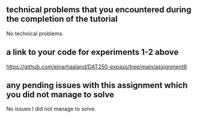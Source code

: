 ## technical problems that you encountered during the completion of the tutorial
No technical problems.
## a link to your code for experiments 1-2 above
https://github.com/einarhaaland/DAT250-expass/tree/main/assignment6
## any pending issues with this assignment which you did not manage to solve
No issues I did not manage to solve.
